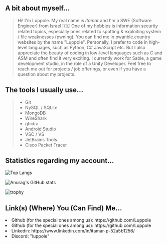 ## A bit about myself...

> Hi! I'm Luppole. My real name is *Itamar* and I'm a SWE (Software Engineer) from Israel 🇮🇱
> One of my hobbies is information security related topics, especially ones related to spotting & exploiting system / file weaknesses (pwning).
> You can find me in pwanble.country websites by the name "Luppole".
> Personally, I prefer to code in high-level languages, such as Python, C# JavaScript etc. But I also appreciate the beauty of coding in low-level languages such as C and ASM and often find it very exciting.
> I currently work for Sable, a game development studio, in the role of a Unity Developer.
> Feel free to reach me out for projects / job offerings, or even if you have a question about my projects.

## **The tools I usually use...**
> - Git
> - NySQL / SQLite
> - MongoDB
> -  WireShark
> -  ghidra
> -  Android Studio
> -   VSC / VS
> -   JetBrains Tools
> -   Cisco Packet Tracer

## **Statistics regarding my account...**

![Top Langs](https://github-readme-stats.vercel.app/api/top-langs/?username=luppole&size_weight=0.15&count_weight=0.35&hide=shaderlab,hlsl,cpp,gap&langs_count=8&layout=compact&theme=ayu-mirage)


![Anurag's GitHub stats](https://github-readme-stats.vercel.app/api?username=luppole&hide=contribs,prs&theme=ayu-mirage)


![trophy](https://github-profile-trophy.vercel.app/?username=Luppole&theme=onedark)

## **Link(s) (Where) You (Can Find) Me...**
<li> Github (for the special ones among us): https://github.com/Luppole </li>
<li> Github (for the special ones among us): https://github.com/Luppole </li>
<li> Linkedin: https://www.linkedin.com/in/itamar-p-52a5b1256/ </li>
<li> Discord: "luppole" </li>
